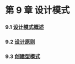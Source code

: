 # 第 9 章 设计模式

### 9.1 [设计模式概述](9-1%20设计模式概述)

### 9.2 [设计原则](9-2%20设计原则)

### 9.3 [创建型模式](9-3%20创建型模式)

